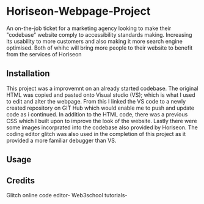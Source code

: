 # Horiseon-Webpage-Project
An on-the-job ticket for a marketing agency looking to make their "codebase" website comply to accessibility standards making. Increasing its usability to more customers and also making it more search engine optimised. Both of whihc will bring more people to their website to benefit from the services of Horiseon

## Installation

This project was a improvemnt on an already started codebase. The original HTML was copied and pasted onto Visual studio (VS); which is what I used to edit and alter the webpage. From this I linked the VS code to a newly created repository on GIT Hub which would enable me to push and update code as i continued. In addition to the HTML code, there was a previous CSS which I built upon to improve the look of the website. Lastly there were some images incorprated into the codebase also provided by Horiseon. The coding editor glitch was also used in the completion of this project as it provided a more familiar debugger than VS.

## Usage

## Credits
Glitch online code editor-
Web3school tutorials-

